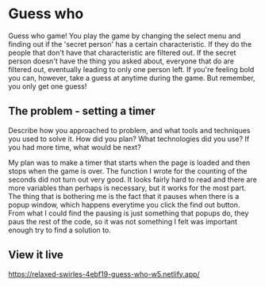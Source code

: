 # Guess who
Guess who game!
You play the game by changing the select menu and finding out if the 'secret person' has a certain characteristic. If they do the people that don't have that characteristic are filtered out. If the secret person doesn't have the thing you asked about, everyone that do are filtered out, eventually leading to only one person left. If you're feeling bold you can, however, take a guess at anytime during the game. But remember, you only get one guess!

## The problem - setting a timer

Describe how you approached to problem, and what tools and techniques you used to solve it. How did you plan? What technologies did you use? If you had more time, what would be next?

My plan was to make a timer that starts when the page is loaded and then stops when the game is over. The function I wrote for the counting of the seconds did not turn out very good. It looks fairly hard to read and there are more variables than perhaps is necessary, but it works for the most part. The thing that is bothering me is the fact that it pauses when there is a popup window, which happens everytime you click the find out button. From what I could find the pausing is just something that popups do, they paus the rest of the code, so it was not something I felt was important enough try to find a solution to. 

## View it live
https://relaxed-swirles-4ebf19-guess-who-w5.netlify.app/
